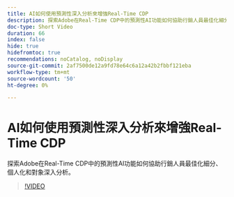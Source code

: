```yaml
---
title: AI如何使用預測性深入分析來增強Real-Time CDP
description: 探索Adobe在Real-Time CDP中的預測性AI功能如何協助行銷人員最佳化細分、個人化和對象深入分析。
doc-type: Short Video
duration: 66
index: false
hide: true
hidefromtoc: true
recommendations: noCatalog, noDisplay
source-git-commit: 2af7500de12a9fd78e64c6a12a42b2fbbf121eba
workflow-type: tm+mt
source-wordcount: '50'
ht-degree: 0%

---
```



# AI如何使用預測性深入分析來增強Real-Time CDP

探索Adobe在Real-Time CDP中的預測性AI功能如何協助行銷人員最佳化細分、個人化和對象深入分析。

<!-- 85_OS512_3442427_65_how-ai-enhances-realtime-cdp-with-predictive-insights -->
>[!VIDEO](https://video.tv.adobe.com/v/3458200/?learn=on&enablevpops=true)
